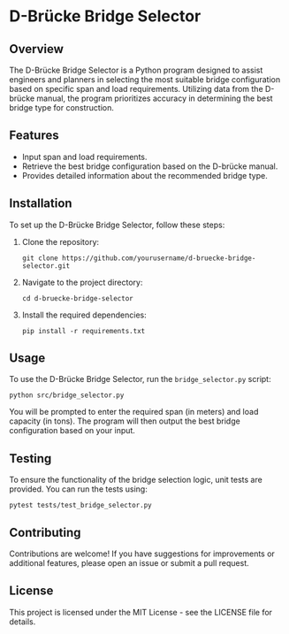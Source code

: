 # D-Brücke Bridge Selector

## Overview
The D-Brücke Bridge Selector is a Python program designed to assist engineers and planners in selecting the most suitable bridge configuration based on specific span and load requirements. Utilizing data from the D-brücke manual, the program prioritizes accuracy in determining the best bridge type for construction.

## Features
- Input span and load requirements.
- Retrieve the best bridge configuration based on the D-brücke manual.
- Provides detailed information about the recommended bridge type.

## Installation
To set up the D-Brücke Bridge Selector, follow these steps:

1. Clone the repository:
   ```
   git clone https://github.com/yourusername/d-bruecke-bridge-selector.git
   ```

2. Navigate to the project directory:
   ```
   cd d-bruecke-bridge-selector
   ```

3. Install the required dependencies:
   ```
   pip install -r requirements.txt
   ```

## Usage
To use the D-Brücke Bridge Selector, run the `bridge_selector.py` script:

```
python src/bridge_selector.py
```

You will be prompted to enter the required span (in meters) and load capacity (in tons). The program will then output the best bridge configuration based on your input.

## Testing
To ensure the functionality of the bridge selection logic, unit tests are provided. You can run the tests using:

```
pytest tests/test_bridge_selector.py
```

## Contributing
Contributions are welcome! If you have suggestions for improvements or additional features, please open an issue or submit a pull request.

## License
This project is licensed under the MIT License - see the LICENSE file for details.